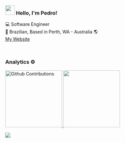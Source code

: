 <!--
**PedroPini/PedroPini** is a ✨ _special_ ✨ repository because its `README.md` (this file) appears on your GitHub profile.
-->
### <img src="https://media.giphy.com/media/hvRJCLFzcasrR4ia7z/giphy.gif" width="30px"> Hello, I'm Pedro!

💻 Software Engineer  
🏡 Brazilian, Based in Perth, WA - Australia 🌎 <br>
<a href="https://pedropini.com" target="_blank">My Website</a> 

<br />

### Analytics ⚙️




<p align="left">
<a href="https://github.com/PedroPini">
<img height="180em" src="https://github-readme-streak-stats.herokuapp.com/?user=PedroPini" alt="Github Contributions"/>
<img height="180em" src="https://github-readme-stats.vercel.app/api/top-langs/?username=PedroPini&layout=compact&langs_count=8"/>
</a>
</p>

![](https://github-profile-summary-cards.vercel.app/api/cards/profile-details?username=PedroPini&theme=vue)
<br />

[website]: https://pedropini.com.br
[twitter]: https://twitter.com/codeSTACKr
[youtube]: https://youtube.com/codeSTACKr
[instagram]: https://instagram.com/pamp178
[linkedin]: https://linkedin.com/in/pedropini
